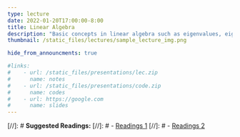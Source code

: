 ```yaml
---
type: lecture
date: 2022-01-20T17:00:00-8:00
title: Linear Algebra
description: "Basic concepts in linear algebra such as eigenvalues, eigenvectors, and matrix decompositions, building up to applied topics such as Principal Components Analysis (PCA) and convolutions."
thumbnail: /static_files/lectures/sample_lecture_img.png

hide_from_announcments: true

#links: 
#    - url: /static_files/presentations/lec.zip
#      name: notes
#    - url: /static_files/presentations/code.zip
#      name: codes
#    - url: https://google.com
#      name: slides
---
```

[//]: # **Suggested Readings:**
[//]: # - [Readings 1](http://example.com)
[//]: # - [Readings 2](http://example.com)
